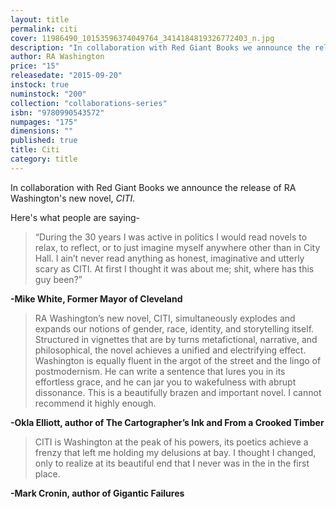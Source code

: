 ```yaml
---
layout: title
permalink: citi
cover: 11986490_10153596374049764_3414184819326772403_n.jpg
description: "In collaboration with Red Giant Books we announce the release of RA Washington's new novel, CITI."
author: RA Washington
price: "15"
releasedate: "2015-09-20"
instock: true
numinstock: "200"
collection: "collaborations-series"
isbn: "9780990543572"
numpages: "175"
dimensions: ""
published: true
title: Citi
category: title
---
```






In collaboration with Red Giant Books we announce the release of RA Washington's new novel, _CITI._ 

Here's what people are saying-

> “During the 30 years I was active in politics I would read novels to relax, to reflect, or to just imagine myself anywhere other than in City Hall. I ain’t never read anything as honest, imaginative and utterly scary as CITI. At first I thought it was about me; shit, where has this guy been?”

**-Mike White, Former Mayor of Cleveland**


> RA Washington’s new novel, CITI, simultaneously explodes and expands our notions of gender, race, identity, and storytelling itself. Structured in vignettes that are by turns metafictional, narrative, and philosophical, the novel achieves a unified and electrifying effect. Washington is equally fluent in the argot of the street and the lingo of postmodernism. He can write a sentence that lures you in its effortless grace, and he can jar you to wakefulness with abrupt dissonance. This is a beautifully brazen and important novel. I cannot recommend it highly enough.

**-Okla Elliott, author of The Cartographer’s Ink and From a Crooked Timber**


> CITI is Washington at the peak of his powers, its poetics achieve a frenzy that left me holding my delusions at bay. I thought I changed, only to realize at its beautiful end that I never was in the in the first place.

**-Mark Cronin, author of Gigantic Failures**
